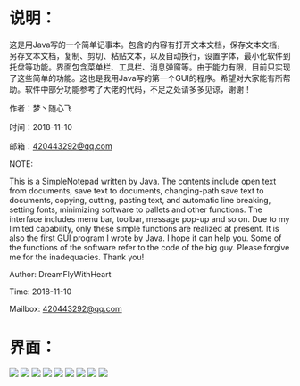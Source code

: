 # 说明：
    
这是用Java写的一个简单记事本。包含的内容有打开文本文档，保存文本文档，另存文本文档，复制、剪切、粘贴文本，以及自动换行，设置字体，最小化软件到托盘等功能。界面包含菜单栏、工具栏、消息弹窗等。由于能力有限，目前只实现了这些简单的功能。这也是我用Java写的第一个GUI的程序。希望对大家能有所帮助。软件中部分功能参考了大佬的代码，不足之处请多多见谅，谢谢！

作者：梦丶随心飞

时间：2018-11-10

邮箱：420443292@qq.com

NOTE:

This is a SimpleNotepad written by Java. The contents include open text from documents, save text to documents, changing-path save text to documents, copying, cutting, pasting text, and automatic line breaking, setting fonts, minimizing software to pallets and other functions. The interface includes menu bar, toolbar, message pop-up and so on. Due to my limited capability, only these simple functions are realized at present. It is also the first GUI program I wrote by Java. I hope it can help you. Some of the functions of the software refer to the code of the big guy. Please forgive me for the inadequacies. Thank you!

Author: DreamFlyWithHeart

Time: 2018-11-10

Mailbox: 420443292@qq.com

# 界面：
    
<img src="https://i.loli.net/2018/11/11/5be8425cbad3f.png"/>
<img src="https://i.loli.net/2018/11/11/5be84259ec589.png"/>
<img src="https://i.loli.net/2018/11/11/5be8425a16731.png"/>
<img src="https://i.loli.net/2018/11/11/5be8425c90bdb.png"/>
<img src="https://i.loli.net/2018/11/11/5be8425cc2781.png"/>
<img src="https://i.loli.net/2018/11/11/5be8437bb61ef.png"/>
<img src="https://i.loli.net/2018/11/11/5be8437bf40c5.png"/>
<img src="https://i.loli.net/2018/11/11/5be8437c01891.png"/>
<img src="https://i.loli.net/2018/11/11/5be843817c69e.png"/>






